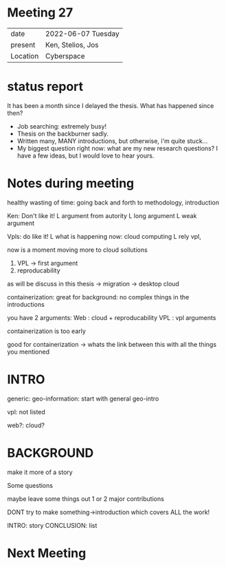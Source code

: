 # Meeting 27
|          |                         |
| -------- | ----------------------- |
| date     | 2022-06-07 Tuesday
| present  | Ken, Stelios, Jos
| Location | Cyberspace


# status report
It has been a month since I delayed the thesis. What has happened since then? 
- Job searching: extremely busy!
- Thesis on the backburner sadly.
- Written many, MANY introductions, but otherwise, i'm quite stuck...
- My biggest question right now: what are my new research questions? I have a few ideas, but I would love to hear yours.

# Notes during meeting


healthy wasting of time: going back and forth to methodology, introduction


Ken: Don't like it!
L argument from autority
L long argument
L weak argument


Vpls: do like it!
L what is happening now: cloud computing
L rely vpl,

now is a moment moving more to cloud sollutions

1. VPL -> first argument
2. reproducability


as will be discuss in this thesis -> 
migration -> desktop cloud


containerization: great for background: 
no complex things in the introductions


you have 2 arguments: 
Web : cloud + reproducability 
VPL : vpl arguments

containerization is too early

good for containerization -> whats the link between this with all the things you mentioned


# INTRO

generic: geo-information: start with general geo-intro

vpl: not listed 

web?: cloud? 




# BACKGROUND
 
make it more of a story


Some questions 





maybe leave some things out
1 or 2 major contributions

DONT try to make something->introduction which covers ALL the work!


INTRO: story
CONCLUSION: list 

# Next Meeting


